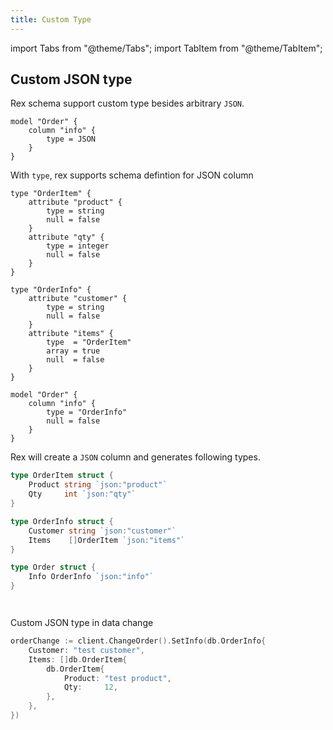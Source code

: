 ```yaml
---
title: Custom Type
---
```


import Tabs from "@theme/Tabs";
import TabItem from "@theme/TabItem";

## Custom JSON type

Rex schema support custom type besides arbitrary `JSON`.

```hcl
model "Order" {
    column "info" {
        type = JSON
    }
}
```

With `type`, rex supports schema defintion for JSON column

```hcl
type "OrderItem" {
    attribute "product" {
        type = string
        null = false
    }
    attribute "qty" {
        type = integer
        null = false
    }
}

type "OrderInfo" {
    attribute "customer" {
        type = string
        null = false
    }
    attribute "items" {
        type  = "OrderItem"
        array = true
        null  = false
    }
}

model "Order" {
    column "info" {
        type = "OrderInfo"
        null = false
    }
}
```

Rex will create a `JSON` column and generates following types.

<Tabs groupId="generator">
  <TabItem value="go" label="Go" default>

```go
type OrderItem struct {
    Product string `json:"product"`
    Qty     int `json:"qty"`
}

type OrderInfo struct {
    Customer string `json:"customer"`
    Items    []OrderItem `json:"items"`
}

type Order struct {
    Info OrderInfo `json:"info"`
}
```

  </TabItem>
  <TabItem value="java" label="Java">

```java
```

  </TabItem>
  <TabItem value="typescript" label="TypeScript">

```typescript
```

  </TabItem>
</Tabs>

Custom JSON type in data change

<Tabs groupId="generator">
  <TabItem value="go" label="Go" default>

```go
orderChange := client.ChangeOrder().SetInfo(db.OrderInfo{
    Customer: "test customer",
    Items: []db.OrderItem{
        db.OrderItem{
            Product: "test product",
            Qty:     12,
        },
    },
})
```

  </TabItem>
  <TabItem value="java" label="Java">

```java
```

  </TabItem>
  <TabItem value="typescript" label="TypeScript">

```typescript
```

  </TabItem>
</Tabs>
